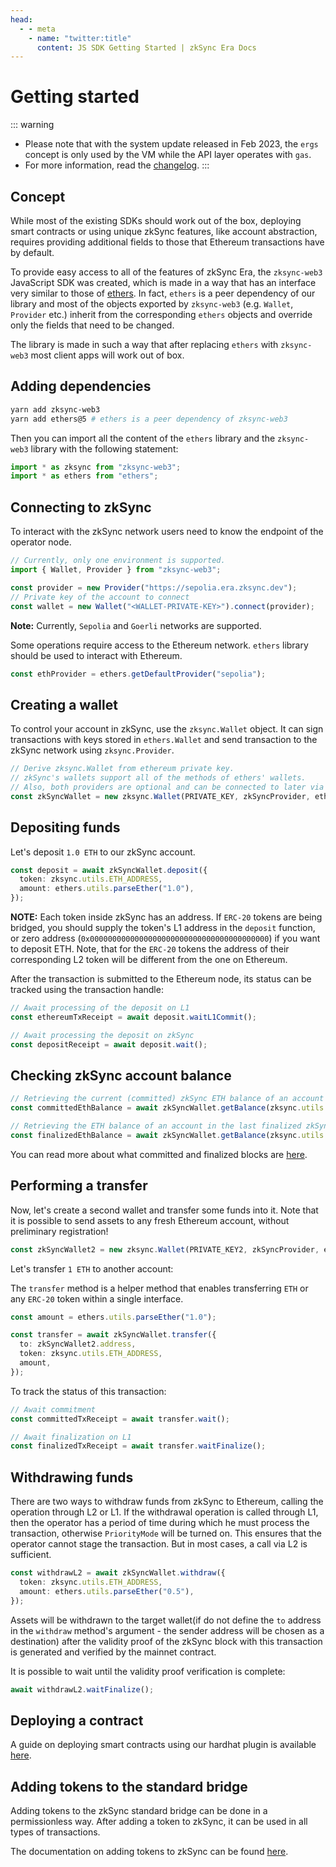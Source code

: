 ```yaml
---
head:
  - - meta
    - name: "twitter:title"
      content: JS SDK Getting Started | zkSync Era Docs
---
```


# Getting started

::: warning

- Please note that with the system update released in Feb 2023, the `ergs` concept is only used by the VM while the API layer operates with `gas`.
- For more information, read the [changelog](../../reference/troubleshooting/changelog.md#hardhat-plugins-update-feb-24th-2023).
  :::

## Concept

While most of the existing SDKs should work out of the box, deploying smart contracts or using unique zkSync features, like account abstraction, requires providing additional fields to those that Ethereum transactions have by default.

To provide easy access to all of the features of zkSync Era, the `zksync-web3` JavaScript SDK was created, which is made in a way that has an interface very similar to those of [ethers](https://docs.ethers.io/v5/). In fact, `ethers` is a peer dependency of our library and most of the objects exported by `zksync-web3` (e.g. `Wallet`, `Provider` etc.) inherit from the corresponding `ethers` objects and override only the fields that need to be changed.

The library is made in such a way that after replacing `ethers` with `zksync-web3` most client apps will work out of box.

## Adding dependencies

```bash
yarn add zksync-web3
yarn add ethers@5 # ethers is a peer dependency of zksync-web3
```

Then you can import all the content of the `ethers` library and the `zksync-web3` library with the following statement:

```typescript
import * as zksync from "zksync-web3";
import * as ethers from "ethers";
```

## Connecting to zkSync

To interact with the zkSync network users need to know the endpoint of the operator node.

```typescript
// Currently, only one environment is supported.
import { Wallet, Provider } from "zksync-web3";

const provider = new Provider("https://sepolia.era.zksync.dev");
// Private key of the account to connect
const wallet = new Wallet("<WALLET-PRIVATE-KEY>").connect(provider);
```

**Note:** Currently, `Sepolia` and `Goerli` networks are supported.

Some operations require access to the Ethereum network. `ethers` library should be used to interact with
Ethereum.

```typescript
const ethProvider = ethers.getDefaultProvider("sepolia");
```

## Creating a wallet

To control your account in zkSync, use the `zksync.Wallet` object. It can sign transactions with keys stored in
`ethers.Wallet` and send transaction to the zkSync network using `zksync.Provider`.

```typescript
// Derive zksync.Wallet from ethereum private key.
// zkSync's wallets support all of the methods of ethers' wallets.
// Also, both providers are optional and can be connected to later via `connect` and `connectToL1`.
const zkSyncWallet = new zksync.Wallet(PRIVATE_KEY, zkSyncProvider, ethProvider);
```

## Depositing funds

Let's deposit `1.0 ETH` to our zkSync account.

```typescript
const deposit = await zkSyncWallet.deposit({
  token: zksync.utils.ETH_ADDRESS,
  amount: ethers.utils.parseEther("1.0"),
});
```

**NOTE:** Each token inside zkSync has an address. If `ERC-20` tokens are being bridged, you should supply the token's L1 address in the `deposit` function, or zero address (`0x0000000000000000000000000000000000000000`) if you want to deposit ETH. Note, that for the `ERC-20` tokens the address of their corresponding L2 token will be different from the one on Ethereum.

After the transaction is submitted to the Ethereum node, its status can be tracked using the transaction handle:

```typescript
// Await processing of the deposit on L1
const ethereumTxReceipt = await deposit.waitL1Commit();

// Await processing the deposit on zkSync
const depositReceipt = await deposit.wait();
```

## Checking zkSync account balance

```typescript
// Retrieving the current (committed) zkSync ETH balance of an account
const committedEthBalance = await zkSyncWallet.getBalance(zksync.utils.ETH_ADDRESS);

// Retrieving the ETH balance of an account in the last finalized zkSync block.
const finalizedEthBalance = await zkSyncWallet.getBalance(zksync.utils.ETH_ADDRESS, "finalized");
```

You can read more about what committed and finalized blocks are [here](../../reference/concepts/blocks.md).

## Performing a transfer

Now, let's create a second wallet and transfer some funds into it. Note that it is possible to send assets to any fresh Ethereum
account, without preliminary registration!

```typescript
const zkSyncWallet2 = new zksync.Wallet(PRIVATE_KEY2, zkSyncProvider, ethProvider);
```

Let's transfer `1 ETH` to another account:

The `transfer` method is a helper method that enables transferring `ETH` or any `ERC-20` token within a single interface.

```typescript
const amount = ethers.utils.parseEther("1.0");

const transfer = await zkSyncWallet.transfer({
  to: zkSyncWallet2.address,
  token: zksync.utils.ETH_ADDRESS,
  amount,
});
```

To track the status of this transaction:

```typescript
// Await commitment
const committedTxReceipt = await transfer.wait();

// Await finalization on L1
const finalizedTxReceipt = await transfer.waitFinalize();
```

## Withdrawing funds

There are two ways to withdraw funds from zkSync to Ethereum, calling the operation through L2 or L1. If the
withdrawal operation is called through L1, then the operator has a period of time during which he must process
the transaction, otherwise `PriorityMode` will be turned on. This ensures that the operator cannot stage the
transaction. But in most cases, a call via L2 is sufficient.

```typescript
const withdrawL2 = await zkSyncWallet.withdraw({
  token: zksync.utils.ETH_ADDRESS,
  amount: ethers.utils.parseEther("0.5"),
});
```

Assets will be withdrawn to the target wallet(if do not define the `to` address in the `withdraw` method's argument - the sender address will be chosen as a destination) after the validity proof of the zkSync block with this transaction is generated and verified by the mainnet contract.

It is possible to wait until the validity proof verification is complete:

```typescript
await withdrawL2.waitFinalize();
```

## Deploying a contract

A guide on deploying smart contracts using our hardhat plugin is available [here](../../tools/hardhat/).

## Adding tokens to the standard bridge

Adding tokens to the zkSync standard bridge can be done in a permissionless way. After adding a token to zkSync, it can be used in all types of transactions.

The documentation on adding tokens to zkSync can be found [here](./accounts-l1-l2.md#adding-native-token-to-zksync).

